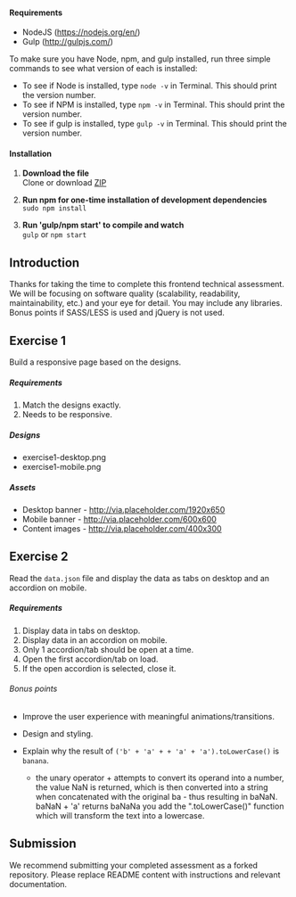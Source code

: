 #### Requirements
* NodeJS (https://nodejs.org/en/)
* Gulp (http://gulpjs.com/)

To make sure you have Node, npm, and gulp installed, run three simple commands to see what version of each is installed:
* To see if Node is installed, type `node -v` in Terminal. This should print the version number.
* To see if NPM is installed, type `npm -v` in Terminal. This should print the version number.
* To see if gulp is installed, type `gulp -v` in Terminal. This should print the version number.

#### Installation
1. **Download the file**  
  Clone or download [ZIP](https://github.com/einnorpnugnamam/frontend-assessment.git)


2. **Run npm for one-time installation of development dependencies**  
  `sudo npm install`

3. **Run 'gulp/npm start' to compile and watch**  
  `gulp` or `npm start`





Introduction
---
Thanks for taking the time to complete this frontend technical assessment. We will be focusing on software quality (scalability, readability, maintainability, etc.) and your eye for detail. You may include any libraries. Bonus points if SASS/LESS is used and jQuery is not used.

Exercise 1
---
Build a responsive page based on the designs.

##### Requirements
1. Match the designs exactly.
2. Needs to be responsive.

##### Designs
* exercise1-desktop.png
* exercise1-mobile.png

##### Assets
* Desktop banner - http://via.placeholder.com/1920x650
* Mobile banner - http://via.placeholder.com/600x600
* Content images - http://via.placeholder.com/400x300

Exercise 2
---
Read the `data.json` file and display the data as tabs on desktop and an accordion on mobile.

##### Requirements
1. Display data in tabs on desktop.
2. Display data in an accordion on mobile.
3. Only 1 accordion/tab should be open at a time.
4. Open the first accordion/tab on load.
5. If the open accordion is selected, close it.

###### Bonus points
* Improve the user experience with meaningful animations/transitions.
* Design and styling.
* Explain why the result of `('b' + 'a' + + 'a' + 'a').toLowerCase()` is `banana`.
	
	* the unary operator + attempts to convert its operand into a number, the value NaN is returned, which is then converted into a string when concatenated with the original ba - thus resulting in baNaN. baNaN + 'a' returns baNaNa you add the ".toLowerCase()" function which will transform the text into a lowercase.

Submission
---
We recommend submitting your completed assessment as a forked repository. Please replace README content with instructions and relevant documentation.

